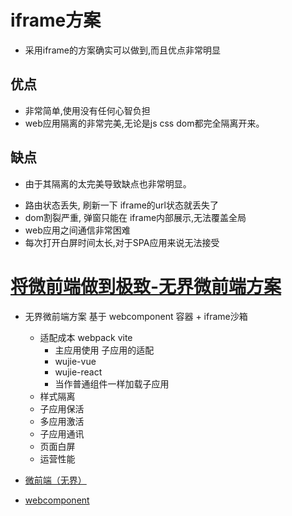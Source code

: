 # iframe方案

- 采用iframe的方案确实可以做到,而且优点非常明显

## 优点

- 非常简单,使用没有任何心智负担
- web应用隔离的非常完美,无论是js css dom都完全隔离开来。

## 缺点

- 由于其隔离的太完美导致缺点也非常明显。

* 路由状态丢失, 刷新一下 iframe的url状态就丢失了
* dom割裂严重, 弹窗只能在 iframe内部展示,无法覆盖全局
* web应用之间通信非常困难
* 每次打开白屏时间太长,对于SPA应用来说无法接受


# [将微前端做到极致-无界微前端方案](https://juejin.cn/post/7125646119727529992)
* 无界微前端方案 基于 webcomponent 容器 + iframe沙箱
    - 适配成本  webpack vite
        - 主应用使用  子应用的适配
        - wujie-vue
        - wujie-react
        - 当作普通组件一样加载子应用
    - 样式隔离
    - 子应用保活 
    - 多应用激活
    - 子应用通讯
    - 页面白屏
    - 运营性能


* [微前端（无界）](https://juejin.cn/post/7212603829572911159)
* [webcomponent](https://developer.mozilla.org/zh-CN/docs/Web/API/Web_components)      